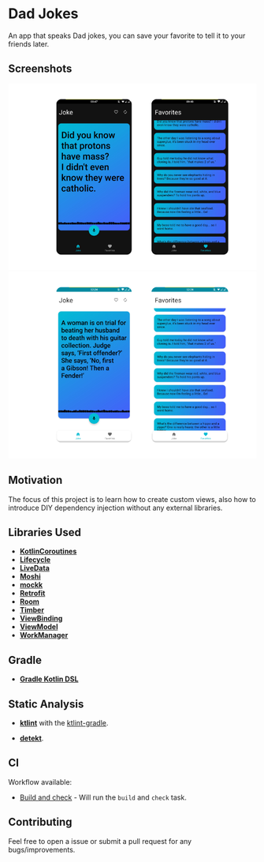 # Dad Jokes

An app that speaks Dad jokes, you can save your favorite to tell it to your friends later.

## Screenshots

<div style="text-align:center">
    <img src="metadata/screenshots/dark.png"/>
    <img src="metadata/screenshots/light.png"/>
</div>

## Motivation

The focus of this project is to learn how to create custom views, also how to introduce DIY dependency injection without any external libraries.

## Libraries Used

- [**KotlinCoroutines**](https://github.com/Kotlin/kotlinx.coroutines)
- [**Lifecycle**](https://developer.android.com/topic/libraries/architecture)
- [**LiveData**](https://developer.android.com/topic/libraries/architecture)
- [**Moshi**](https://github.com/square/moshi/)
- [**mockk**](https://github.com/mockk/mockk)
- [**Retrofit**](https://github.com/square/retrofit)
- [**Room**](https://developer.android.com/topic/libraries/architecture)
- [**Timber**](https://github.com/JakeWharton/timber)
- [**ViewBinding**](https://developer.android.com/topic/libraries/architecture)
- [**ViewModel**](https://developer.android.com/topic/libraries/architecture)
- [**WorkManager**](https://developer.android.com/topic/libraries/architecture)

## Gradle

- [**Gradle Kotlin DSL**](https://docs.gradle.org/current/userguide/kotlin_dsl.html)

## Static Analysis

- [**ktlint**](https://github.com/pinterest/ktlint) with the [ktlint-gradle](https://github.com/jlleitschuh/ktlint-gradle).

- [**detekt**](https://github.com/detekt/detekt).

## CI

Workflow available:

- [Build and check](.github/workflows/build-and-check.yaml) - Will run the `build` and `check` task.

## Contributing

Feel free to open a issue or submit a pull request for any bugs/improvements.

